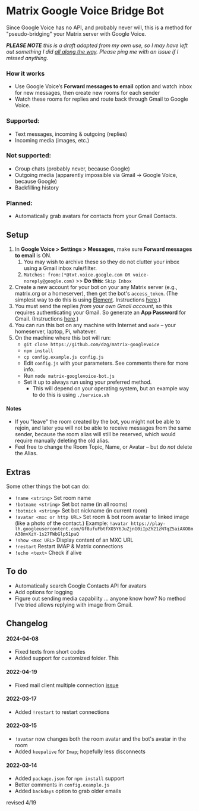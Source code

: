 # Matrix Google Voice Bridge Bot

Since Google Voice has no API, and probably never will, this is a method for "pseudo-bridging" your Matrix server with Google Voice.

_**PLEASE NOTE** this is a draft adapted from my own use, so I may have left out something I did_ [_all along the way_](https://www.youtube.com/watch?v=IkA9b5UWr9g)_. Please ping me with an issue if I missed anything._

### How it works

*   Use Google Voice’s **Forward messages to email** option and watch inbox for new messages, then create new rooms for each sender
*   Watch these rooms for replies and route back through Gmail to Google Voice.

### Supported:

*   Text messages, incoming & outgoing (replies)
*   Incoming media (images, etc.)

### Not supported:

*   Group chats (probably never, because Google)
*   Outgoing media (apparently impossible via Gmail → Google Voice, because Google)
*   Backfilling history

### Planned:

*   Automatically grab avatars for contacts from your Gmail Contacts.

## Setup

1.  In **Google Voice > Settings > Messages,** make sure **Forward messages to email** is ON.
    1.  You may wish to archive these so they do not clutter your inbox using a Gmail inbox rule/filter.
    2.  `Matches: from:(*@txt.voice.google.com OR voice-noreply@google.com)` >> **Do this:** `Skip Inbox`
2.  Create a new account for your bot on your any Matrix server (e.g., matrix.org or a homeserver), then get the bot's `access_token`. (The simplest way to do this is using [Element](https://element.io/). Instructions [here](https://t2bot.io/docs/access_tokens/).)
3.  You must send the replies _from your own Gmail account_, so this requires authenticating your Gmail. So generate an **App Password** for Gmail. (Instructions [here](https://support.google.com/accounts/answer/185833).)
4.  You can run this bot on any machine with Internet and `node` – your homeserver, laptop, Pi, whatever. 
5.  On the machine where this bot will run:
    -  `git clone https://github.com/dzg/matrix-googlevoice`
    -  `npm install`
    -  `cp config.example.js config.js`
    -  Edit `config.js` with your parameters. See comments there for more info.
    -  Run `node matrix-googlevoice-bot.js` 
    -  Set it up to always run using your preferred method.
       -  This will depend on your operating system, but an example way to do this is using `./service.sh`

#### Notes

*   If you "leave" the room created by the bot, you might not be able to rejoin, and later you will not be able to receive messages from the same sender, because the room alias will still be reserved, which would require manually deleting the old alias.
*   Feel free to change the Room Topic, Name, or Avatar – but do _not_ delete the Alias.

## Extras

Some other things the bot can do:

*   `!name <string>` Set room name
*   `!botname <string>` Set bot name (in all rooms)
*   `!botnick <string>` Set bot nickname (in current room)
*   `!avatar <mxc or http URL>` Set room & bot room avatar to linked image (like a photo of the contact.) Example:
    `!avatar https://play-lh.googleusercontent.com/Gf8ufuFbtfXO5Y6JuZjnG0iIpZh21zNTqZ5aiAXO8mA38mvXzY-1s27FWbGlp51paQ`
*   `!show <mxc URL>` Display content of an MXC URL
*   `!restart` Restart IMAP & Matrix connections
*   `!echo <text>` Check if alive

## To do

*   Automatically search Google Contacts API for avatars
*   Add options for logging
*   Figure out sending media capability ... anyone know how? No method I've tried allows replying with image from Gmail.

## Changelog

#### 2024-04-08
* Fixed texts from short codes
* Added support for customized folder. This
#### 2022-04-19
* Fixed mail client multiple connection [issue](https://github.com/dzg/matrix-googlevoice/issues/1)
#### 2022-03-17
* Added `!restart` to restart connections
#### 2022-03-15
* `!avatar` now changes both the room avatar and the bot's avatar in the room
* Added `keepalive` for `Imap`; hopefully less disconnects
#### 2022-03-14
* Added `package.json` for `npm install` support
* Better comments in `config.example.js`
* Added `backdays` option to grab older emails


revised 4/19
